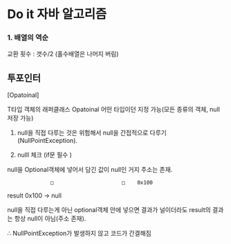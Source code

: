 # Do it 자바 알고리즘

### 1. 배열의 역순
교환 횟수 : 갯수/2 (홀수배열은 나머지 버림)



## 투포인터


[Opatoinal<T>]



T타입 객체의 래퍼클래스  Opatoinal<T> 어떤 타입이던 지정 가능(모든 종류의 객체, null 저장 가능)



1) null을 직접 다루는 것은 위험해서 null을 간접적으로 다루기(NullPointException).

2) nulll 체크 (if문 필수 )



null을 Optional객체에 넣어서 담긴 값이 null인 거지 주소는 존재.



                  □                      □    0x100  

result        0x100      →     null

null을 직접 다루는게 아닌 optional객체 안에 넣으면 결과가 널이더라도 result의 결과는 항상 null이 아님(주소 존재).



∴  NullPointException가 발생하지 않고 코드가 간결해짐
